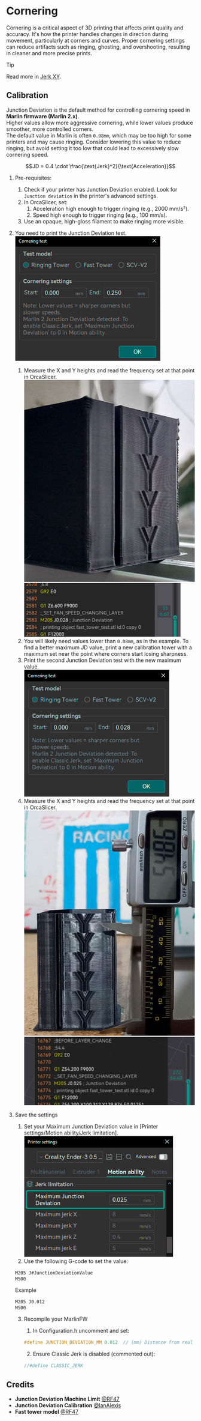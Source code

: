 # Cornering

Cornering is a critical aspect of 3D printing that affects print quality and accuracy. It's how the printer handles changes in direction during movement, particularly at corners and curves. Proper cornering settings can reduce artifacts such as ringing, ghosting, and overshooting, resulting in cleaner and more precise prints.

> [!TIP]
> Read more in [Jerk XY](speed_settings_jerk_xy).

## Calibration

Junction Deviation is the default method for controlling cornering speed in **Marlin firmware (Marlin 2.x)**.  
Higher values allow more aggressive cornering, while lower values produce smoother, more controlled corners.  
The default value in Marlin is often `0.08mm`, which may be too high for some printers and may cause ringing. Consider lowering this value to reduce ringing, but avoid setting it too low that could lead to excessively slow cornering speed.

```math
JD = 0.4 \cdot \frac{\text{Jerk}^2}{\text{Acceleration}}
```

1. Pre-requisites:
   1. Check if your printer has Junction Deviation enabled. Look for `Junction deviation` in the printer's advanced settings.
   2. In OrcaSlicer, set:
      1. Acceleration high enough to trigger ringing (e.g., 2000 mm/s²).
      2. Speed high enough to trigger ringing (e.g., 100 mm/s).
   3. Use an opaque, high-gloss filament to make ringing more visible.
2. You need to print the Junction Deviation test.  
   ![jd_first_menu](https://github.com/SoftFever/OrcaSlicer/blob/main/doc/images/JunctionDeviation/jd_first_menu.png?raw=true)
   1. Measure the X and Y heights and read the frequency set at that point in OrcaSlicer.  
      ![jd_first_print_measure](https://github.com/SoftFever/OrcaSlicer/blob/main/doc/images/JunctionDeviation/jd_first_print_measure.jpg?raw=true)  
      ![jd_first_slicer_measure](https://github.com/SoftFever/OrcaSlicer/blob/main/doc/images/JunctionDeviation/jd_first_slicer_measure.png?raw=true)
   2. You will likely need values lower than `0.08mm`, as in the example. To find a better maximum JD value, print a new calibration tower with a maximum set near the point where corners start losing sharpness.
   3. Print the second Junction Deviation test with the new maximum value.  
      ![jd_second_menu](https://github.com/SoftFever/OrcaSlicer/blob/main/doc/images/JunctionDeviation/jd_second_menu.png?raw=true)
   4. Measure the X and Y heights and read the frequency set at that point in OrcaSlicer.  
      ![jd_second_print_measure](https://github.com/SoftFever/OrcaSlicer/blob/main/doc/images/JunctionDeviation/jd_second_print_measure.jpg?raw=true)  
      ![jd_second_slicer_measure](https://github.com/SoftFever/OrcaSlicer/blob/main/doc/images/JunctionDeviation/jd_second_slicer_measure.png?raw=true)
3. Save the settings
   1. Set your Maximum Junction Deviation value in [Printer settings/Motion ability/Jerk limitation].  
      ![jd_printer_jerk_limitation](https://github.com/SoftFever/OrcaSlicer/blob/main/doc/images/JunctionDeviation/jd_printer_jerk_limitation.png?raw=true)
   2. Use the following G-code to set the value:

   ```gcode
   M205 J#JunctionDeviationValue
   M500
   ```

   Example

   ```gcode
   M205 J0.012
   M500
   ```

   3. Recompile your MarlinFW
      1. In Configuration.h uncomment and set:

      ```cpp
      #define JUNCTION_DEVIATION_MM 0.012  // (mm) Distance from real junction edge
      ```

      2. Ensure Classic Jerk is disabled (commented out):

      ```cpp
      //#define CLASSIC_JERK
      ```

## Credits

- **Junction Deviation Machine Limit** [@RF47](https://github.com/RF47)
- **Junction Deviation Calibration** [@IanAlexis](https://github.com/IanAlexis)
- **Fast tower model** [@RF47](https://github.com/RF47)
